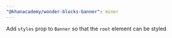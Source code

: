 ```yaml
---
"@khanacademy/wonder-blocks-banner": minor
---
```


Add `styles` prop to `Banner` so that the `root` element can be styled
